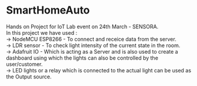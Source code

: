 # SmartHomeAuto
Hands on Project for IoT Lab event on 24th March - SENSORA.</br>
In this project we have used :</br>
   -> NodeMCU ESP8266 - To connect and receice data from the server.</br>
   -> LDR sensor - To check light intensity of the current state in the room.</br>
   -> Adafruit IO - Which is acting as a Server and is also used to create a dashboard using which the lights can also be controlled by the user/customer.</br>
   -> LED lights or a relay which is connected to the actual light can be used as the Output source. 
